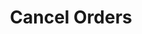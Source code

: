 ---
title: Cancel Orders
position_number: 6
type: post
description: /v1/future-u/trade/order/cancel
remark: Content-Type = application/x-www-form-urlencoded && application/json
parameters:
  - name: orderId
    type: Integer
    mandatory: true
    default: N/A
    description: Order ID
    ranges:
content_markdown: |-

               #### **Limit Flow Rules**

               200/s/apikey
right_code_blocks:
  - code_block: |-
      {
        "msgInfo": {
          "code": "",
          "msg": ""
        },
        "msg": "",
        "data": "", //Order ID
        "code": 200
      }
    title: Response
    language: json
---